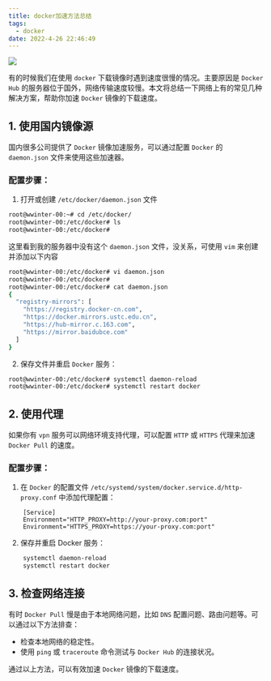 ```yaml
---
title: docker加速方法总结
tags:
  - docker
date: 2022-4-26 22:46:49
---
```

![](https://zincv.oss-cn-hangzhou.aliyuncs.com/images/docker-12bb9bcf3a20e5eb0255e561a8bacba6.jpeg)

有的时候我们在使用 `docker` 下载镜像时遇到速度很慢的情况。主要原因是 `Docker Hub` 的服务器位于国外，网络传输速度较慢。本文将总结一下网络上有的常见几种解决方案，帮助你加速 `Docker` 镜像的下载速度。

## 1. 使用国内镜像源

国内很多公司提供了 `Docker` 镜像加速服务，可以通过配置 `Docker` 的 `daemon.json` 文件来使用这些加速器。

### 配置步骤：

1. 打开或创建 `/etc/docker/daemon.json` 文件

```Bash
root@wwinter-00:~# cd /etc/docker/
root@wwinter-00:/etc/docker# ls
root@wwinter-00:/etc/docker# 
```

这里看到我的服务器中没有这个 `daemon.json` 文件，没关系，可使用 `vim` 来创建并添加以下内容

```Bash
root@wwinter-00:/etc/docker# vi daemon.json
root@wwinter-00:/etc/docker# 
root@wwinter-00:/etc/docker# cat daemon.json 
{
  "registry-mirrors": [
    "https://registry.docker-cn.com",
    "https://docker.mirrors.ustc.edu.cn",
    "https://hub-mirror.c.163.com",
    "https://mirror.baidubce.com"
  ]
}
```
  
2. 保存文件并重启 `Docker` 服务：

```bash
root@wwinter-00:/etc/docker# systemctl daemon-reload
root@wwinter-00:/etc/docker# systemctl restart docker
```

## 2. 使用代理

如果你有 `vpn` 服务可以网络环境支持代理，可以配置 `HTTP` 或 `HTTPS` 代理来加速 `Docker Pull` 的速度。
### 配置步骤：

1. 在 `Docker` 的配置文件 `/etc/systemd/system/docker.service.d/http-proxy.conf` 中添加代理配置：

```
    [Service]
    Environment="HTTP_PROXY=http://your-proxy.com:port"
    Environment="HTTPS_PROXY=https://your-proxy.com:port"
```

2. 保存并重启 Docker 服务：

```bash
    systemctl daemon-reload
    systemctl restart docker
 ```

## 3. 检查网络连接

有时 `Docker Pull` 慢是由于本地网络问题，比如 `DNS` 配置问题、路由问题等。可以通过以下方法排查：

- 检查本地网络的稳定性。
- 使用 `ping` 或 `traceroute` 命令测试与 `Docker Hub` 的连接状况。

通过以上方法，可以有效加速 `Docker` 镜像的下载速度。